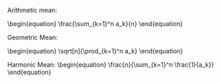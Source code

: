 Arithmetic mean:

\begin{equation}
\frac{\sum_{k=1}^n a_k}{n}
\end{equation}


Geometric Mean:

\begin{equation}
\sqrt[n]{\prod_{k=1}^n a_k}
\end{equation}

Harmonic Mean:
\begin{equation}
\frac{n}{\sum_{k=1}^n \frac{1}{a_k}}
\end{equation}